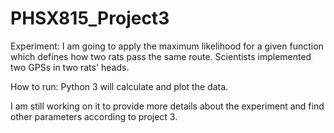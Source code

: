 # PHSX815_Project3

Experiment: I am going to apply the maximum likelihood for a given function which defines how two rats pass the same route.
Scientists implemented two GPSs in two rats' heads.

How to run: Python 3 will calculate and plot the data.

I am still working on it to provide more details about the experiment and find other parameters according to project 3.
